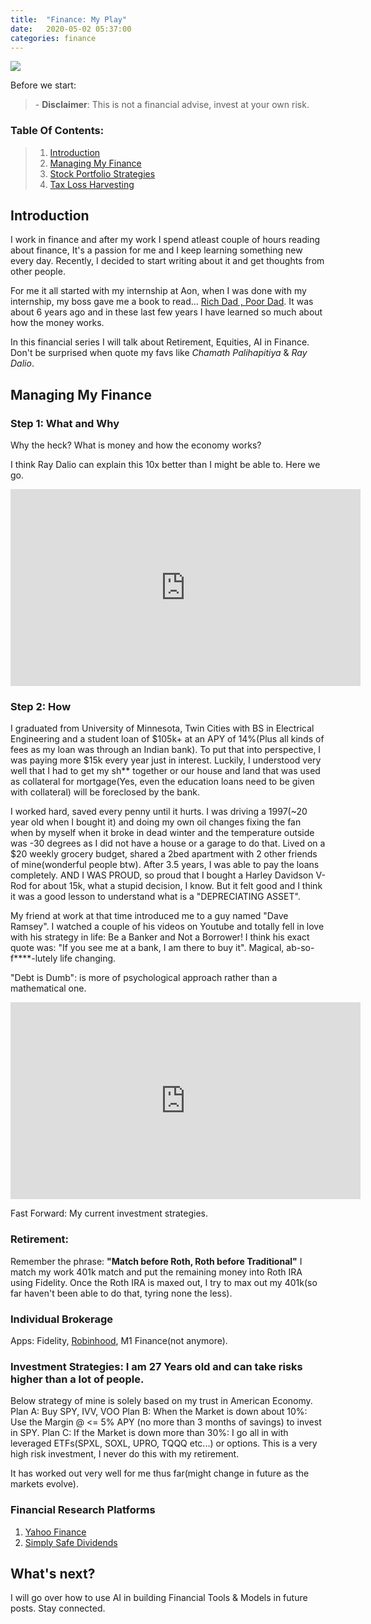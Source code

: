 ```yaml
---
title:  "Finance: My Play"
date:   2020-05-02 05:37:00
categories: finance
---
```


<!-- TradingView Widget BEGIN -->
<div class="tradingview-widget-container" align="center">
  <div class="tradingview-widget-container__widget"></div>
  <script type="text/javascript" src="https://s3.tradingview.com/external-embedding/embed-widget-ticker-tape.js" async>
  {
  "symbols": [
    {
      "proName": "FOREXCOM:SPXUSD",
      "title": "S&P 500"
    },
    {
      "proName": "FOREXCOM:NSXUSD",
      "title": "Nasdaq 100"
    },
    {
      "proName": "FX_IDC:EURUSD",
      "title": "EUR/USD"
    },
    {
      "proName": "BITSTAMP:BTCUSD",
      "title": "BTC/USD"
    },
    {
      "proName": "BITSTAMP:ETHUSD",
      "title": "ETH/USD"
    }
  ],
  "colorTheme": "light",
  "isTransparent": false,
  "displayMode": "adaptive",
  "locale": "en"
}
  </script>

</div>
<!-- TradingView Widget END -->
<img src="https://source.unsplash.com/5gGcn2PRrtc/1600x900"/>

Before we start:
> \- **Disclaimer**: This is not a financial advise, invest at your own risk.

### Table Of Contents:
> 1. [Introduction](#introduction)
> 1. [Managing My Finance](#managing-my-finance)
> 1. [Stock Portfolio Strategies](#stock-portfolio-strategies)
> 1. [Tax Loss Harvesting](#tax-loss-harvesting)


## Introduction
I work in finance and after my work I spend atleast couple of hours reading about finance, It's a passion for me and I keep learning
 something new every day. Recently, I decided to start writing about it and get thoughts from other people. 
 
 For me it all started with my internship at Aon, when I was done with my internship, my boss gave me a book to read... [Rich Dad
 , Poor Dad](https://www.amazon.com/gp/product/B0019OVZCS/ref=as_li_tl?ie=UTF8&camp=1789&creative=9325&creativeASIN=B0019OVZCS&linkCode=as2&tag=dpsai-20&linkId=2152a181b1b9bed649734185c5bc8d9f). It was about 6 years ago and in these last few years I have learned so much about how the money works.
 
 In this financial series I will talk about Retirement, Equities, AI in Finance. Don't be surprised when quote my favs like *Chamath
  Palihapitiya* & *Ray Dalio*.
 
 
## Managing My Finance

### Step 1: What and Why
Why the heck? What is money and how the economy works?

I think Ray Dalio can explain this 10x better than I might be able to. Here we go.
<p align="center">
<iframe width="560" height="315" src="https://www.youtube.com/embed/PHe0bXAIuk0" frameborder="0" allow="accelerometer; autoplay; encrypted-media; gyroscope; picture-in-picture" allowfullscreen></iframe>
</p>

### Step 2: How
I graduated from University of Minnesota, Twin Cities with BS in Electrical Engineering and a student loan of $105k+ at an APY of 14%(Plus
 all kinds of fees as my loan was through an Indian bank). To put that into perspective, I was paying more $15k every year just in
  interest. Luckily, I understood very well that I had to get my sh** together or our house and land that was used as
    collateral for mortgage(Yes, even the education loans need to be given with collateral) will be foreclosed by the bank.
    
I worked hard, saved every penny until it hurts. I was driving a 1997(~20 year old when I bought it) and doing my own oil changes fixing
 the fan when by myself when it broke in dead winter and the temperature outside was -30 degrees as I did not have a house or a garage to
  do that. Lived on a $20 weekly grocery budget, shared a 2bed apartment with 2 other friends of mine(wonderful people btw). After 3.5
   years, I was able to pay the loans completely. AND I WAS PROUD, so proud that I bought a Harley Davidson V-Rod for about 15k, what a
    stupid decision, I know. But it felt good and I think it was a good lesson to understand what is a "DEPRECIATING ASSET".
    
My friend at work at that time introduced me to a guy named "Dave Ramsey". I watched a couple of his videos on Youtube and totally fell
 in love with his strategy in life: Be a Banker and Not a Borrower! I think his exact quote was: "If you see me at a bank, I am there to
  buy it". Magical, ab-so-f****-lutely life changing.

"Debt is Dumb": is more of psychological approach rather than a mathematical one.
 <p align="center">
 <iframe width="560" height="315" src="https://www.youtube.com/embed/H2Zd0-0XLBU" frameborder="0" allow="accelerometer; autoplay; encrypted-media; gyroscope; picture-in-picture" allowfullscreen></iframe>
 </p>
 
Fast Forward: My current investment strategies.

### Retirement:

Remember the phrase: **"Match before Roth, Roth before Traditional"**
I match my work 401k match and put the remaining money into Roth IRA using Fidelity. Once the Roth IRA is maxed out, I try to max out
 my 401k(so far haven't been able to do that, tyring none the less).

### Individual Brokerage
Apps: Fidelity, [Robinhood](http://join.robinhood.com/dhruvs16), M1 Finance(not anymore).

### Investment Strategies: I am 27 Years old and can take risks higher than a lot of people. 

Below strategy of mine is solely based on my trust in American Economy.
Plan A: Buy SPY, IVV, VOO
Plan B: When the Market is down about 10%: Use the Margin @ <= 5% APY (no more than 3 months of savings) to invest in SPY.
Plan C: If the Market is down more than 30%: I go all in with leveraged ETFs(SPXL, SOXL, UPRO, TQQQ etc...) or options. This is a very high
 risk
 investment, I never do this with my retirement.
 
It has worked out very well for me thus far(might change in future as the markets evolve).

### Financial Research Platforms
1. [Yahoo Finance](https://finance.yahoo.com/quote/SPY?p=SPY&.tsrc=fin-srch)
2. [Simply Safe Dividends](https://www.simplysafedividends.com/features)

## What's next?
I will go over how to use AI in building Financial Tools & Models in future posts. Stay connected.

<!-- TradingView Widget BEGIN -->
<div class="tradingview-widget-container" align="center">
  <div class="tradingview-widget-container__widget"></div>
  <script type="text/javascript" src="https://s3.tradingview.com/external-embedding/embed-widget-ticker-tape.js" async>
  {
  "symbols": [
    {
      "proName": "FOREXCOM:SPXUSD",
      "title": "S&P 500"
    },
    {
      "proName": "FOREXCOM:NSXUSD",
      "title": "Nasdaq 100"
    },
    {
      "proName": "FX_IDC:EURUSD",
      "title": "EUR/USD"
    },
    {
      "proName": "BITSTAMP:BTCUSD",
      "title": "BTC/USD"
    },
    {
      "proName": "BITSTAMP:ETHUSD",
      "title": "ETH/USD"
    }
  ],
  "colorTheme": "light",
  "isTransparent": false,
  "displayMode": "adaptive",
  "locale": "en"
}
  </script>

</div>
<!-- TradingView Widget END -->


    

